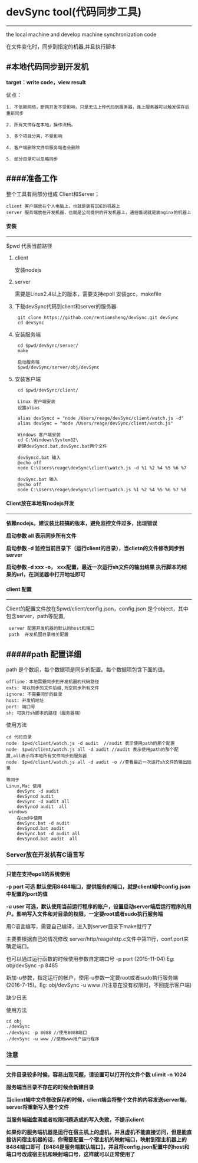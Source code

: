 # devSync tool(代码同步工具)
---
the local machine and develop machine synchronization code

在文件变化时，同步到指定的机器,并且执行脚本

#本地代码同步到开发机
---

**target：write code，view result**

优点：

	1. 不依赖网络，断网开发不受影响，只是无法上传代码到服务器，连上服务器可以触发保存后重新同步

	2. 所有文件存在本地，操作流畅。

	3. 多个项目分离，不受影响

	4. 客户端删除文件后服务端也会删除

	5. 部分目录可以忽略同步


####准备工作
---


整个工具有两部分组成 Client和Server；
	
	client 客户端放在个人电脑上，也就是装有IDE的机器上
	server 服务端放在开发机器，也就是公司提供的开发机器上，通俗饿说就是装nginx的机器上


 


#### 安装
---

$pwd 代表当前路径


1. client 
	
	安装nodejs
	
2. server

	需要是Linux2.4以上的版本，需要支持epoll
	安装gcc，makefile
	
3. 下载devSync代码到client和server的服务器

	 	git clone https://github.com/rentiansheng/devSync.git devSync
 		cd devSync
 		
4. 安装服务端
	
		cd $pwd/devSync/server/
 		make
 		
 		启动服务端
 		$pwd/devSync/server/obj/devSync
		
	

 	
     
   
5. 安装客户端
 	
 		
 		
 		cd $pwd/devSync/client/
 	
 		Linux 客户端安装
 		设置alias
 	
 		alias devSyncd = "node /Users/reage/devSync/client/watch.js -d"
 		alias devSync = "node /Users/reage/devSync/client/watch.js" 
 		
 		Windows 客户端安装
 		cd C:\Windows\System32\
 		新建devSyncd.bat,devSync.bat两个文件
 		
 		devSyncd.bat 输入
 		@echo off
		node C:\Users\reage\devSync\client\watch.js -d %1 %2 %4 %5 %6 %7 
		
		devSync.bat 输入
 		@echo off
		node C:\Users\reage\devSync\client\watch.js %1 %2 %4 %5 %6 %7 %8
		
 	




#### Client放在本地有nodejs开发
---
 **依赖nodejs。建议装比较搞的版本，避免监控文件过多，出现错误**
 
 **启动参数 all 表示同步所有文件**

 **启动参数 -d 监控当前目录下（运行client的目录），当clietn的文件修改同步到server**

 **启动参数 -d xxx -o， xxx配置，最近一次运行sh文件的输出结果 执行脚本的结果的url，在浏览器中打开地址即可**
 
 
#### client 配置
---

Client的配置文件放在$pwd/client/config.json，config.json 是个object，其中包含server，path等配置,


	 server 配置开发机器的默认的host和端口
	 path  开发机固目录相关配置
	 
 
#####path 配置详细
---
 
 path 是个数组，每个数据项是同步的配置。每个数据项包含下面的值。
 
  	offline：本地需要同步到开发机器的代码路径
  	exts: 可以同步的文件后缀,为空同步所有文件
  	ignore: 不需要同步的目录
  	host: 开发机地址
	port: 端口号
	sh: 可执行sh脚本的路径（服务器端）

 使用方法
 
 	cd 代码目录
 	node  $pwd/client/watch.js -d audit  //audit 表示使用path的那个配置
 	node  $pwd/client/watch.js all -d audit //audit 表示使用path的那个配置,all表示将本地所有文件同步到服务器
	node  $pwd/client/watch.js all -d audit -o //查看最近一次运行sh文件的输出结果 
 	
 	等同于
 	Linux,Mac 使用
	 	devSync -d audit
	 	devSyncd audit 
	 	devSync -d audit all
	 	devSyncd audit  all 
	 windows
	 	在cmd中使用
	 	devSync.bat -d audit
	 	devSyncd.bat audit
	 	devSync.bat -d audit all
	 	devSyncd.bat audit  all 

 	
 	



### Server放在开发机有C语言写
---

 **只能在支持epoll的系统使用**
 
 **-p port 可选 默认使用8484端口，提供服务的端口，就是client端中config.json中配置的port的值**
 
 **-u user 可选，默认使用当前运行程序的账户，设置启动server端后运行程序的用户。影响写入文件和对目录的权限，一定要root或者sudo执行服务端**


 用C语言编写，需要自己编译，进入到server目录下make就行了

 主要要根据自己的情况修改 server/http/reagehttp.c文件中第11行，conf.port来确定端口。

 也可以通过运行函数的时候使用参数自定端口号  -p port   (2015-11-04):Eg: obj/devSync -p 8485

 新加-u参数，指定运行的帐户，使用-u参数一定要root或者sudo执行服务端(2016-7-15)。Eg: obj/devSync -u www //(注意在没有权限时，不回提示客户端)


 缺少日志

 使用方法

 	cd obj
 	./devSync
 	./devSync -p 8088 //使用8088端口
 	./devSync -u www //使用www用户运行程序

 
### 注意
---
 
  **文件目录较多时候，容易出现问题，请设置可以打开的文件个数 ulimit -n 1024**

  **服务端当目录不存在的时候会新建目录**

  **当client端中文件修改保存的时候，client端会将整个文件的内容发送server端，server将重新写入整个文件**

  **当服务端磁盘满或者权限问题造成的写入失败，不提示client**
  
  **如果你的服务端机器是运行在宿主机上的虚机，并且虚机不能直接访问，但是能直接访问宿主机器的话，你需要配置一个宿主机的映射端口，映射到宿主机器上的8484端口即可【8484是服务端默认端口】，并且将config.json配置中的host和端口号改成宿主机和映射端口号，这样就可以正常使用了**





